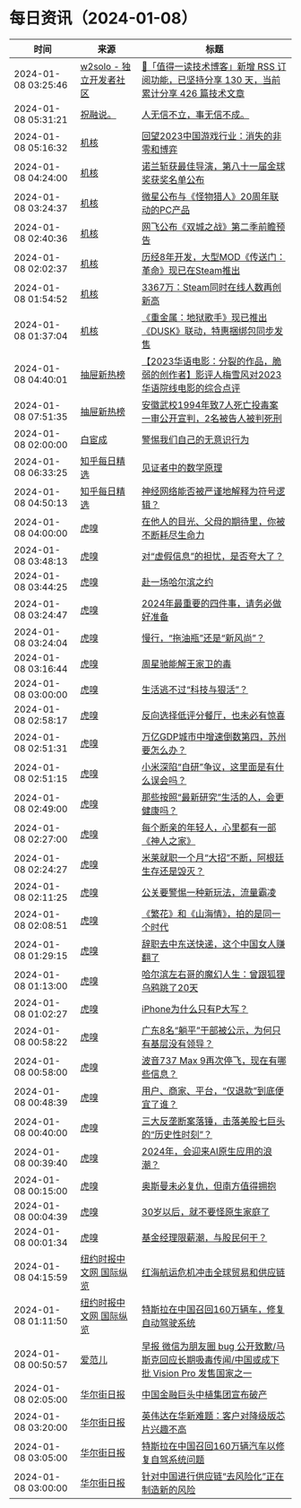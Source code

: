 ﻿# 每日资讯（2024-01-08）

|时间|来源|标题|
|---|---|---|
|2024-01-08 03:25:46|[w2solo - 独立开发者社区](https://w2solo.com/topics/feed)|[🎯「值得一读技术博客」新增 RSS 订阅功能，已坚持分享 130 天，当前累计分享 426 篇技术文章](https://w2solo.com/topics/4349)|
|2024-01-08 05:31:21|[祝融说。](https://zhurongshuo.com/index.xml)|[人无信不立，事无信不成。](https://zhurongshuo.com/posts/2024/01/0801/)|
|2024-01-08 05:16:32|[机核](https://www.gcores.com/rss)|[回望2023中国游戏行业：消失的非零和博弈](https://www.gcores.com/articles/175999)|
|2024-01-08 04:24:00|[机核](https://www.gcores.com/rss)|[诺兰斩获最佳导演，第八十一届金球奖获奖名单公布](https://www.gcores.com/articles/175988)|
|2024-01-08 03:24:37|[机核](https://www.gcores.com/rss)|[微星公布与《怪物猎人》20周年联动的PC产品](https://www.gcores.com/articles/175993)|
|2024-01-08 02:40:36|[机核](https://www.gcores.com/rss)|[网飞公布《双城之战》第二季前瞻预告](https://www.gcores.com/articles/175992)|
|2024-01-08 02:02:37|[机核](https://www.gcores.com/rss)|[历经8年开发，大型MOD《传送门：革命》现已在Steam推出](https://www.gcores.com/articles/175984)|
|2024-01-08 01:54:52|[机核](https://www.gcores.com/rss)|[3367万：Steam同时在线人数再创新高](https://www.gcores.com/articles/175987)|
|2024-01-08 01:37:04|[机核](https://www.gcores.com/rss)|[《重金属：地狱歌手》现已推出《DUSK》联动，特惠捆绑包同步发售](https://www.gcores.com/articles/175986)|
|2024-01-08 04:40:01|[抽屉新热榜](http://dig.chouti.com/feed.xml)|[【2023华语电影：分裂的作品，脆弱的创作者】影评人梅雪风对2023华语院线电影的综合点评](https://dig.chouti.com/link/41160046)|
|2024-01-08 07:51:35|[抽屉新热榜](http://dig.chouti.com/feed.xml)|[安徽武校1994年致7人死亡投毒案一审公开宣判，2名被告人被判死刑](https://dig.chouti.com/link/41161865)|
|2024-01-08 02:00:00|[白宦成](https://www.ixiqin.com/feed/)|[警惕我们自己的无意识行为](https://www.ixiqin.com/2024/01/08/be-wary-of-our-own-unconscious-behavior/)|
|2024-01-08 06:33:25|[知乎每日精选](https://www.zhihu.com/rss)|[见证者中的数学原理](http://zhuanlan.zhihu.com/p/676204647?utm_campaign=rss&utm_medium=rss&utm_source=rss&utm_content=title)|
|2024-01-08 04:50:13|[知乎每日精选](https://www.zhihu.com/rss)|[神经网络能否被严谨地解释为符号逻辑？](http://www.zhihu.com/question/637090808/answer/3354166358?utm_campaign=rss&utm_medium=rss&utm_source=rss&utm_content=title)|
|2024-01-08 04:00:00|[虎嗅](https://rss.huxiu.com/)|[在他人的目光、父母的期待里，你被不断耗尽生命力](https://www.huxiu.com/article/2504664.html?f=rss)|
|2024-01-08 03:48:13|[虎嗅](https://rss.huxiu.com/)|[对“虚假信息”的担忧，是否夸大了？](https://www.huxiu.com/article/2523258.html?f=rss)|
|2024-01-08 03:44:25|[虎嗅](https://rss.huxiu.com/)|[赴一场哈尔滨之约](https://www.huxiu.com/article/2523708.html?f=rss)|
|2024-01-08 03:24:47|[虎嗅](https://rss.huxiu.com/)|[2024年最重要的四件事，请务必做好准备](https://www.huxiu.com/article/2523692.html?f=rss)|
|2024-01-08 03:24:04|[虎嗅](https://rss.huxiu.com/)|[慢行，“拖油瓶”还是“新风尚”？](https://www.huxiu.com/article/2486807.html?f=rss)|
|2024-01-08 03:16:44|[虎嗅](https://rss.huxiu.com/)|[周星驰能解王家卫的毒](https://www.huxiu.com/article/2523302.html?f=rss)|
|2024-01-08 03:00:00|[虎嗅](https://rss.huxiu.com/)|[生活逃不过“科技与狠活”？](https://www.huxiu.com/article/2521342.html?f=rss)|
|2024-01-08 02:58:17|[虎嗅](https://rss.huxiu.com/)|[反向选择低评分餐厅，也未必有惊喜](https://www.huxiu.com/article/2523661.html?f=rss)|
|2024-01-08 02:51:31|[虎嗅](https://rss.huxiu.com/)|[万亿GDP城市中增速倒数第四，苏州要怎么办？](https://www.huxiu.com/article/2523240.html?f=rss)|
|2024-01-08 02:51:15|[虎嗅](https://rss.huxiu.com/)|[小米深陷“自研”争议，这里面是有什么误会吗？](https://www.huxiu.com/article/2523278.html?f=rss)|
|2024-01-08 02:49:00|[虎嗅](https://rss.huxiu.com/)|[那些按照“最新研究”生活的人，会更健康吗？](https://www.huxiu.com/article/2523276.html?f=rss)|
|2024-01-08 02:27:00|[虎嗅](https://rss.huxiu.com/)|[每个断亲的年轻人，心里都有一部《神人之家》](https://www.huxiu.com/article/2523197.html?f=rss)|
|2024-01-08 02:24:27|[虎嗅](https://rss.huxiu.com/)|[米莱就职一个月“大招”不断，阿根廷生存还是毁灭？](https://www.huxiu.com/article/2520608.html?f=rss)|
|2024-01-08 02:11:25|[虎嗅](https://rss.huxiu.com/)|[公关要警惕一种新玩法，流量霸凌](https://www.huxiu.com/article/2523250.html?f=rss)|
|2024-01-08 02:08:51|[虎嗅](https://rss.huxiu.com/)|[《繁花》和《山海情》，拍的是同一个时代](https://www.huxiu.com/article/2513703.html?f=rss)|
|2024-01-08 01:29:15|[虎嗅](https://rss.huxiu.com/)|[辞职去中东送快递，这个中国女人赚翻了](https://www.huxiu.com/article/2513231.html?f=rss)|
|2024-01-08 01:13:00|[虎嗅](https://rss.huxiu.com/)|[哈尔滨左右哥的魔幻人生：曾跟狐狸乌鸦跳了20天](https://www.huxiu.com/article/2523192.html?f=rss)|
|2024-01-08 01:02:27|[虎嗅](https://rss.huxiu.com/)|[iPhone为什么只有P大写？](https://www.huxiu.com/article/2522843.html?f=rss)|
|2024-01-08 00:58:22|[虎嗅](https://rss.huxiu.com/)|[广东8名“躺平”干部被公示，为何只有基层没有领导？](https://www.huxiu.com/article/2510392.html?f=rss)|
|2024-01-08 00:58:00|[虎嗅](https://rss.huxiu.com/)|[波音737 Max 9再次停飞，现在有哪些信息？](https://www.huxiu.com/article/2522815.html?f=rss)|
|2024-01-08 00:48:39|[虎嗅](https://rss.huxiu.com/)|[用户、商家、平台，“仅退款”到底便宜了谁？](https://www.huxiu.com/article/2522832.html?f=rss)|
|2024-01-08 00:40:00|[虎嗅](https://rss.huxiu.com/)|[三大反垄断案落锤，击落美股七巨头的“历史性时刻”？](https://www.huxiu.com/article/2522838.html?f=rss)|
|2024-01-08 00:39:40|[虎嗅](https://rss.huxiu.com/)|[2024年，会迎来AI原生应用的浪潮？](https://www.huxiu.com/article/2522812.html?f=rss)|
|2024-01-08 00:15:00|[虎嗅](https://rss.huxiu.com/)|[奥斯曼未必复仇，但南方值得拥抱](https://www.huxiu.com/article/2522841.html?f=rss)|
|2024-01-08 00:04:39|[虎嗅](https://rss.huxiu.com/)|[30岁以后，就不要怪原生家庭了](https://www.huxiu.com/article/2522819.html?f=rss)|
|2024-01-08 00:01:34|[虎嗅](https://rss.huxiu.com/)|[基金经理限薪潮，与股民何干？](https://www.huxiu.com/article/2522820.html?f=rss)|
|2024-01-08 04:15:59|[纽约时报中文网 国际纵览](http://cn.nytimes.com/rss/news.xml)|[红海航运危机冲击全球贸易和供应链](https://cn.nytimes.com/business/20240108/red-sea-shipping-houthi/?utm_source=RSS)|
|2024-01-08 01:11:50|[纽约时报中文网 国际纵览](http://cn.nytimes.com/rss/news.xml)|[特斯拉在中国召回160万辆车，修复自动驾驶系统](https://cn.nytimes.com/business/20240108/tesla-china-recall/?utm_source=RSS)|
|2024-01-08 00:50:57|[爱范儿](https://www.ifanr.com/feed)|[早报 微信为朋友圈 bug 公开致歉/马斯克回应长期吸毒传闻/中国或成下批 Vision Pro 发售国家之一](https://www.ifanr.com/1572736?utm_source=rss&utm_medium=rss&utm_campaign=)|
|2024-01-08 02:05:00|[华尔街日报](https://cn.wsj.com/zh-hans/rss)|[中国金融巨头中植集团宣布破产](https://cn.wsj.com/articles/%E4%B8%AD%E5%9B%BD%E9%87%91%E8%9E%8D%E5%B7%A8%E5%A4%B4%E4%B8%AD%E6%A4%8D%E9%9B%86%E5%9B%A2%E5%AE%A3%E5%B8%83%E7%A0%B4%E4%BA%A7-ad398d9a)|
|2024-01-08 03:20:00|[华尔街日报](https://cn.wsj.com/zh-hans/rss)|[英伟达在华新难题：客户对降级版芯片兴趣不高](https://cn.wsj.com/articles/%E8%8B%B1%E4%BC%9F%E8%BE%BE%E5%9C%A8%E5%8D%8E%E6%96%B0%E9%9A%BE%E9%A2%98-%E5%AE%A2%E6%88%B7%E5%AF%B9%E9%99%8D%E7%BA%A7%E7%89%88%E8%8A%AF%E7%89%87%E5%85%B4%E8%B6%A3%E4%B8%8D%E9%AB%98-9756d03c)|
|2024-01-08 03:05:00|[华尔街日报](https://cn.wsj.com/zh-hans/rss)|[特斯拉在中国召回160万辆汽车以修复自驾系统问题](https://cn.wsj.com/articles/%E7%89%B9%E6%96%AF%E6%8B%89%E5%9C%A8%E4%B8%AD%E5%9B%BD%E5%8F%AC%E5%9B%9E160%E4%B8%87%E8%BE%86%E6%B1%BD%E8%BD%A6%E4%BB%A5%E4%BF%AE%E5%A4%8D%E8%87%AA%E9%A9%BE%E7%B3%BB%E7%BB%9F%E9%97%AE%E9%A2%98-1b07972e)|
|2024-01-08 03:00:00|[华尔街日报](https://cn.wsj.com/zh-hans/rss)|[针对中国进行供应链“去风险化”正在制造新的风险](https://cn.wsj.com/articles/%E9%92%88%E5%AF%B9%E4%B8%AD%E5%9B%BD%E8%BF%9B%E8%A1%8C%E4%BE%9B%E5%BA%94%E9%93%BE-%E5%8E%BB%E9%A3%8E%E9%99%A9%E5%8C%96-%E6%AD%A3%E5%9C%A8%E5%88%B6%E9%80%A0%E6%96%B0%E7%9A%84%E9%A3%8E%E9%99%A9-75dca46d)|
